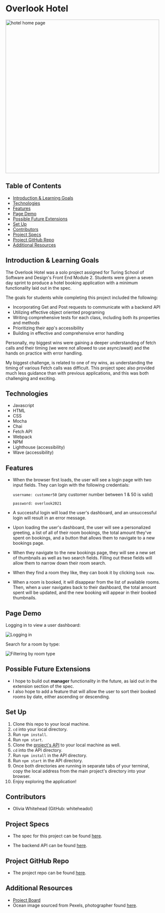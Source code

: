 # Overlook Hotel

<img width="500" alt="hotel home page" src="https://user-images.githubusercontent.com/96206823/165134921-ab545828-f261-42e7-89a7-ddcf756e7c19.png">


## Table of Contents

  - [Introduction & Learning Goals](#introduction-&-learning-goals)
  - [Technologies](#technologies)
  - [Features](#features)
  - [Page Demo](#page-demo)
  - [Possible Future Extensions](#possible-future-extensions)
  - [Set Up](#set-up)
  - [Contributors](#contributors)
  - [Project Specs](#project-specs)
  - [Project GitHub Repo](#project-github-repo)
  - [Additional Resources](#additional-resources)

## Introduction & Learning Goals
The Overlook Hotel was a solo project assigned for Turing School of Software and Design's Front End Module 2. Students were given a seven day sprint to produce a hotel booking application with a minimum functionality laid out in the spec.

The goals for students while completing this project included the following:
- Incorporating Get and Post requests to communicate with a backend API
- Utilizing effective object oriented programing
- Writing comprehensive tests for each class, including both its properties and methods
- Prioritizing their app's accessibility
- Building in effective and comprehensive error handling

Personally, my biggest wins were gaining a deeper understanding of fetch calls and their timing (we were not allowed to use async/await) and the hands on practice with error handling.

My biggest challenge, is related to one of my wins, as understanding the timing of various Fetch calls was difficult. This project spec also provided much less guidance than with previous applications, and this was both challenging and exciting.

## Technologies
  - Javascript
  - HTML
  - CSS
  - Mocha
  - Chai
  - Fetch API
  - Webpack
  - NPM
  - Lighthouse (accessibility)
  - Wave (accessibility)

## Features
- When the browser first loads, the user will see a login page with two input fields. They can login with the following credentials:

   `username: customer50` (any customer number between 1 & 50 is valid)

   `password: overlook2021`

- A successful login will load the user's dashboard, and an unsuccessful login will result in an error message.
- Upon loading the user's dashboard, the user will see a personalized greeting, a list of all of their room bookings, the total amount they've spent on bookings, and a button that allows them to navigate to a new bookings page.
- When they navigate to the new bookings page, they will see a new set of thumbnails as well as two search fields. Filling out these fields will allow them to narrow down their room search.
- When they find a room they like, they can book it by clicking `book now`.
- When a room is booked, it will disappear from the list of available rooms. Then, when a user navigates back to their dashboard, the total amount spent will be updated, and the new booking will appear in their booked thumbnails.

## Page Demo
Logging in to view a user dashboard:

![Logging in](https://media.giphy.com/media/TH8grcR66c2emwCpAw/giphy.gif)

Search for a room by type:

![Filtering by room type](https://media.giphy.com/media/InoxdR3Ikf5NQzX2k3/giphy.gif)


## Possible Future Extensions
- I hope to build out **manager** functionality in the future, as laid out in the extension section of the spec.
- I also hope to add a feature that will allow the user to sort their booked rooms by date, either ascending or descending.

## Set Up
1. Clone this repo to your local machine.
2. `cd` into your local directory.
3. Run `npm install`.
4. Run `npm start`.
5. Clone the [project's API](https://github.com/turingschool-examples/overlook-api) to your local machine as well.
6. `cd` into the API directory.
7. Run `npm install` in the API directory.
8. Run `npm start` in the API directory.
9. Once both directories are running in separate tabs of your terminal, copy the local address from the main project's directory into your browser.
10. Enjoy exploring the application!

## Contributors
- Olivia Whitehead (GitHub: whiteheadol)

## Project Specs
- The spec for this project can be found [here](https://frontend.turing.edu/projects/overlook.html).

- The backend API can be found [here](https://github.com/turingschool-examples/overlook-api).

## Project GitHub Repo
- The project repo can be found [here](https://github.com/whiteheadol/overlook).

## Additional Resources
- [Project Board](https://github.com/whiteheadol/overlook/projects/1)
- Ocean image sourced from Pexels, photographer found [here](https://www.pexels.com/@matthardy/).
